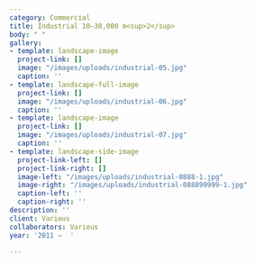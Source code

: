 ```yaml
---
category: Commercial
title: Industrial 10–30,000 m<sup>2</sup>
body: " "
gallery:
- template: landscape-image
  project-link: []
  image: "/images/uploads/industrial-05.jpg"
  caption: ''
- template: landscape-full-image
  project-link: []
  image: "/images/uploads/industrial-06.jpg"
  caption: ''
- template: landscape-image
  project-link: []
  image: "/images/uploads/industrial-07.jpg"
  caption: ''
- template: landscape-side-image
  project-link-left: []
  project-link-right: []
  image-left: "/images/uploads/industrial-0888-1.jpg"
  image-right: "/images/uploads/industrial-088899999-1.jpg"
  caption-left: ''
  caption-right: ''
description: ''
client: Various
collaborators: Various
year: '2011 —  '

---
```

